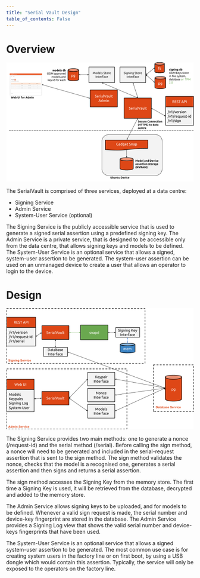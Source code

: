 ```yaml
---
title: "Serial Vault Design"
table_of_contents: False
---
```


# Overview

![Serial Vault Design](assets/Design.png)

The SerialVault is comprised of three services, deployed at a data centre:

* Signing Service
* Admin Service
* System-User Service (optional)

The Signing Service is the publicly accessible service that is used to generate a 
signed serial assertion using a predefined signing key. The Admin Service is a private 
service, that is designed to be accessible only from the data centre, that allows 
signing keys and models to be defined. The System-User Service is an optional service 
that allows a signed, system-user assertion to be generated. The system-user assertion 
can be used on an unmanaged device to create a user that allows an operator to login 
to the device.

# Design

![Serial Vault Services Design](assets/ServicesDesign.png)

The Signing Service provides two main methods: one to generate a nonce (/request-id) 
and the serial method (/serial). Before calling the sign method, a nonce will need to be 
generated and included in the serial-request assertion that is sent to the sign method. 
The sign method validates the nonce, checks that the model is a recognised one, generates 
a serial assertion and then signs and returns a serial assertion.

The sign method accesses the Signing Key from the memory store. The first time a Signing 
Key is used, it will be retrieved from the database, decrypted and added to the memory store.

The Admin Service allows signing keys to be uploaded, and for models to be defined. Whenever 
a valid sign request is made, the serial number and device-key fingerprint are stored in the 
database. The Admin Service provides a Signing Log view that shows the valid serial number 
and device-keys fingerprints that have been used.

The System-User Service is an optional service that allows a signed system-user assertion 
to be generated. The most common use case is for creating system users in the factory line 
or on first boot, by using a USB dongle which would contain this assertion. Typically, the 
service will only be exposed to the operators on the factory line.
